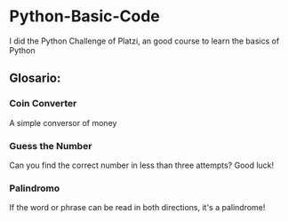 # Python-Basic-Code
I did the Python Challenge of Platzi, an good course to learn the basics of Python

## Glosario:
### Coin Converter
A simple conversor of money
### Guess the Number
Can you find the correct number in less than three attempts? Good luck!
### Palindromo
If the word or phrase can be read in both directions, it's a palindrome!
